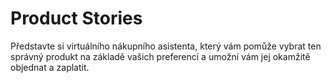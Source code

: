 # Product Stories #
Představte si virtuálního nákupního asistenta, který vám pomůže vybrat ten správný produkt na základě vašich preferencí a umožní vám jej okamžitě objednat a zaplatit.